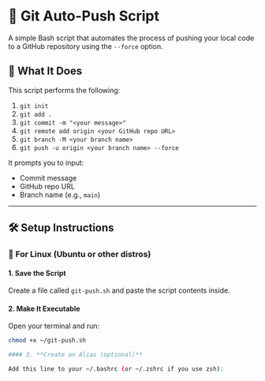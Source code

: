 # 🚀 Git Auto-Push Script

A simple Bash script that automates the process of pushing your local code to a GitHub repository using the `--force` option.

## 🧠 What It Does

This script performs the following:

1. `git init`
2. `git add .`
3. `git commit -m "<your message>"`
4. `git remote add origin <your GitHub repo URL>`
5. `git branch -M <your branch name>`
6. `git push -u origin <your branch name> --force`

It prompts you to input:
- Commit message
- GitHub repo URL
- Branch name (e.g., `main`)

---

## 🛠️ Setup Instructions

### 🐧 For Linux (Ubuntu or other distros)

#### 1. **Save the Script**
Create a file called `git-push.sh` and paste the script contents inside.

#### 2. **Make It Executable**

Open your terminal and run:

```bash
chmod +x ~/git-push.sh

#### 3. **Create an Alias (optional)**

Add this line to your ~/.bashrc (or ~/.zshrc if you use zsh):

